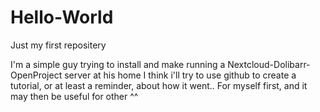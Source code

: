 # Hello-World
Just my first repositery

I'm a simple guy trying to install and make running a Nextcloud-Dolibarr-OpenProject server at his home
I think i'll try to use github to create a tutorial, or at least a reminder, about how it went.. For myself first, and it may then be useful for other ^^
